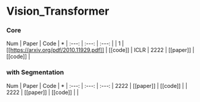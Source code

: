 # Vision_Transformer

### Core

Num | Paper | Code | * |
:---: | :---: | :---: | |
1 | [[https://arxiv.org/pdf/2010.11929.pdf]] | [[code]] | ICLR |
2222 | [[paper]] | [[code]] |


### with Segmentation

Num | Paper | Code | * |
:---: | :---: | :---: | 
2222 | [[paper]] | [[code]] | |
2222 | [[paper]] | [[code]] | |
